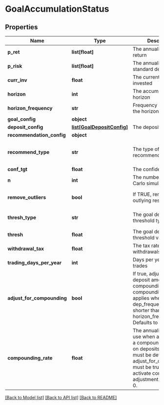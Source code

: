 # GoalAccumulationStatus

## Properties
Name | Type | Description | Notes
------------ | ------------- | ------------- | -------------
**p_ret** | **list[float]** | The annualized portfolio return | 
**p_risk** | **list[float]** | The annualized portfolio standard deviation | 
**curr_inv** | **float** | The current amount invested | 
**horizon** | **int** | The accumulation goal horizon | 
**horizon_frequency** | **str** | Frequency in relation to the horizon | 
**goal_config** | **object** |  | 
**deposit_config** | [**list[GoalDepositConfig]**](GoalDepositConfig.md) | The deposit attributes | [optional] 
**recommendation_config** | **object** |  | [optional] 
**recommend_type** | **str** | The type of recommended action | [optional] [default to 'horizon']
**conf_tgt** | **float** | The confidence target | [optional] 
**n** | **int** | The number of Monte Carlo simulations to run | [optional] 
**remove_outliers** | **bool** | If TRUE, remove outlying results | [optional] [default to True]
**thresh_type** | **str** | The goal deviation threshold type | [optional] [default to 'perc']
**thresh** | **float** | The goal deviation threshold value | [optional] 
**withdrawal_tax** | **float** | The tax rate for withdrawals | [optional] 
**trading_days_per_year** | **int** | Days per year a portfolio trades | [optional] 
**adjust_for_compounding** | **bool** | If true, adjust periodic deposit amounts for compounding based on compounding_rate. This applies when a deposit’s dep_frequency is shorter than horizon_frequency. Defaults to false. | [optional] [default to False]
**compounding_rate** | **float** | The annualized rate to use when approximating a compounding effect on deposits. This value must be defined and adjust_for_compounding must be true in order to activate compounding adjustment. Defaults to 0. | [optional] 

[[Back to Model list]](../README.md#documentation-for-models) [[Back to API list]](../README.md#documentation-for-api-endpoints) [[Back to README]](../README.md)


